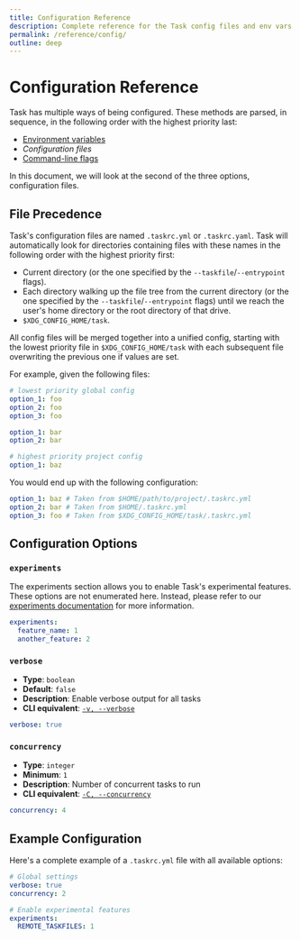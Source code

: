 ```yaml
---
title: Configuration Reference
description: Complete reference for the Task config files and env vars
permalink: /reference/config/
outline: deep
---
```


# Configuration Reference

Task has multiple ways of being configured. These methods are parsed, in
sequence, in the following order with the highest priority last:

- [Environment variables](./environment.md)
- _Configuration files_
- [Command-line flags](./cli.md)

In this document, we will look at the second of the three options, configuration
files.

## File Precedence

Task's configuration files are named `.taskrc.yml` or `.taskrc.yaml`. Task will
automatically look for directories containing files with these names in the
following order with the highest priority first:

- Current directory (or the one specified by the `--taskfile`/`--entrypoint`
  flags).
- Each directory walking up the file tree from the current directory (or the one
  specified by the `--taskfile`/`--entrypoint` flags) until we reach the user's
  home directory or the root directory of that drive.
- `$XDG_CONFIG_HOME/task`.

All config files will be merged together into a unified config, starting with
the lowest priority file in `$XDG_CONFIG_HOME/task` with each subsequent file
overwriting the previous one if values are set.

For example, given the following files:

```yaml [$XDG_CONFIG_HOME/task/.taskrc.yml]
# lowest priority global config
option_1: foo
option_2: foo
option_3: foo
```

```yaml [$HOME/.taskrc.yml]
option_1: bar
option_2: bar
```

```yaml [$HOME/path/to/project/.taskrc.yml]
# highest priority project config
option_1: baz
```

You would end up with the following configuration:

```yaml
option_1: baz # Taken from $HOME/path/to/project/.taskrc.yml
option_2: bar # Taken from $HOME/.taskrc.yml
option_3: foo # Taken from $XDG_CONFIG_HOME/task/.taskrc.yml
```

## Configuration Options

### `experiments`

The experiments section allows you to enable Task's experimental features. These
options are not enumerated here. Instead, please refer to our
[experiments documentation](../experiments/index.md) for more information.

```yaml
experiments:
  feature_name: 1
  another_feature: 2
```

### `verbose`

- **Type**: `boolean`
- **Default**: `false`
- **Description**: Enable verbose output for all tasks
- **CLI equivalent**: [`-v, --verbose`](./cli.md#-v---verbose)

```yaml
verbose: true
```

### `concurrency`

- **Type**: `integer`
- **Minimum**: `1`
- **Description**: Number of concurrent tasks to run
- **CLI equivalent**: [`-C, --concurrency`](./cli.md#-c---concurrency-number)

```yaml
concurrency: 4
```

## Example Configuration

Here's a complete example of a `.taskrc.yml` file with all available options:

```yaml
# Global settings
verbose: true
concurrency: 2

# Enable experimental features
experiments:
  REMOTE_TASKFILES: 1
